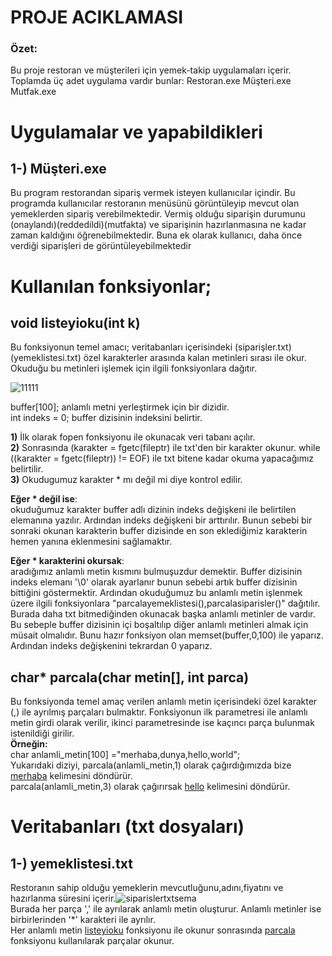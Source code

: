 # PROJE ACIKLAMASI
### Özet:
Bu proje restoran ve müşterileri için yemek-takip uygulamaları içerir. Toplamda üç adet uygulama vardır bunlar:
Restoran.exe
Müşteri.exe
Mutfak.exe

# Uygulamalar ve yapabildikleri

## 1-) Müşteri.exe
Bu program restorandan sipariş vermek isteyen kullanıcılar içindir. Bu programda kullanıcılar restoranın menüsünü
görüntüleyip mevcut olan yemeklerden sipariş verebilmektedir. Vermiş olduğu siparişin durumunu (onaylandı)(reddedildi)(mutfakta) ve 
siparişinin hazırlanmasına ne kadar zaman kaldığını öğrenebilmektedir. Buna ek olarak kullanıcı, daha önce verdiği siparişleri de görüntüleyebilmektedir

# Kullanılan fonksiyonlar;
## void listeyioku(int k)
Bu fonksiyonun temel amacı; veritabanları içerisindeki (siparişler.txt)(yemeklistesi.txt) özel karakterler arasında kalan metinleri sırası ile okur. Okuduğu bu
metinleri işlemek için ilgili fonksiyonlara dağıtır.

![11111](https://github.com/2memory333/programming2proje/assets/63019122/fc70f76e-b434-43fa-8194-7e13f2b76075)

buffer[100]; anlamlı metni yerleştirmek için bir dizidir.<br>
int indeks = 0; buffer dizisinin indeksini belirtir.

**1)** İlk olarak fopen fonksiyonu ile okunacak veri tabanı açılır. <br>
**2)** Sonrasında (karakter = fgetc(fileptr) ile txt'den bir karakter okunur.  while ((karakter = fgetc(fileptr)) != EOF) ile txt bitene kadar okuma yapacağımız belirtilir. <br>
**3)** Okudugumuz karakter * mı değil mi diye kontrol edilir.

**Eğer * değil ise**:<br>
okuduğumuz karakter buffer adlı dizinin indeks değişkeni ile belirtilen elemanına yazılır. Ardından indeks değişkeni
bir arttırılır. Bunun sebebi bir sonraki okunan karakterin buffer dizisinde en son eklediğimiz karakterin hemen yanına eklenmesini sağlamaktır.

**Eğer * karakterini okursak**:<br>
aradığımız anlamlı metin kısmını bulmuşuzdur demektir. Buffer dizisinin indeks elemanı '\0' olarak ayarlanır bunun sebebi artık buffer dizisinin bittiğini göstermektir.
Ardından okuduğumuz bu anlamlı metin işlenmek üzere ilgili fonksiyonlara "parcalayemeklistesi(),parcalasiparisler()" dağıtılır. Burada daha txt bitmediğinden okunacak başka anlamlı metinler de vardır. 
Bu sebeple buffer dizisinin içi boşaltılıp diğer anlamlı metinleri almak için müsait olmalıdır. Bunu hazır fonksiyon olan memset(buffer,0,100) ile yaparız. Ardından indeks değişkenini tekrardan 0 yaparız. 

## char* parcala(char metin[], int parca)
Bu fonksiyonda temel amaç verilen anlamlı metin içerisindeki özel karakter (,) ile ayrılmış parçaları bulmaktır. Fonksiyonun ilk parametresi ile anlamlı metin girdi olarak verilir, ikinci parametresinde ise kaçıncı parça bulunmak istenildiği girilir.<br> **Örneğin:** <br> char anlamli_metin[100] ="merhaba,dunya,hello,world"; <br> 
Yukarıdaki diziyi, parcala(anlamli_metin,1) olarak çağırdığımızda bize <ins>merhaba</ins> kelimesini döndürür. <br> parcala(anlamli_metin,3) olarak çağırırsak <ins>hello</ins> kelimesini döndürür. 

# Veritabanları (txt dosyaları)
## 1-) yemeklistesi.txt
Restoranın sahip olduğu yemeklerin mevcutluğunu,adını,fiyatını ve hazırlanma süresini içerir.![siparislertxtsema](https://github.com/2memory333/programming2proje/assets/63019122/cffe1f5c-d74a-40a0-8ebb-59db4847b2c7) 
<br>Burada her parça ',' ile ayrılarak anlamlı metin oluşturur. Anlamlı metinler ise birbirlerinden '*' karakteri ile ayrılır. <br>
Her anlamlı metin [listeyioku](https://github.com/2memory333/programming2proje/edit/main/README.md#void-listeyiokuint-k) fonksiyonu ile okunur sonrasında [parcala](https://github.com/2memory333/programming2proje/edit/main/README.md#void-listeyiokuint-k) fonksiyonu kullanılarak parçalar okunur.

